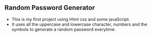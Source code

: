 ## Random Password Generator
- This is my first project using Html css and some javaScript.
- It uses all the uppercase and lowercase character, numbers and the symbols to generate a random password everytime.
